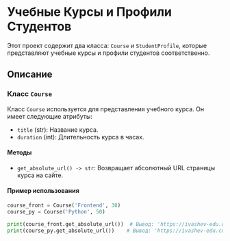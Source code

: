# Учебные Курсы и Профили Студентов

Этот проект содержит два класса: `Course` и `StudentProfile`, которые представляют учебные курсы и профили студентов соответственно.

## Описание

### Класс `Course`

Класс `Course` используется для представления учебного курса. Он имеет следующие атрибуты:
- `title` (str): Название курса.
- `duration` (int): Длительность курса в часах.

#### Методы

- `get_absolute_url() -> str`: Возвращает абсолютный URL страницы курса на сайте.

#### Пример использования

```python
course_front = Course('Frontend', 38)
course_py = Course('Python', 50)

print(course_front.get_absolute_url())  # Вывод: 'https://ivashev-edu.com/courses/Frontend'
print(course_py.get_absolute_url())    # Вывод: 'https://ivashev-edu.com/courses/Python'
